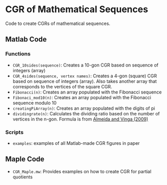 # CGR of Mathematical Sequences
Code to create CGRs of mathematical sequences.

## Matlab Code
### Functions
* `CGR_10sides(sequence)`: Creates a 10-gon CGR based on sequence of integers (array)
* `CGR_4sides(sequence, vertex names)`: Creates a 4-gon (square) CGR based on sequence of integers (array). Also takes another array that corresponds to the vertices of the square CGR.
* `Fibonacci(n)`: Creates an array populated with the Fibonacci sequence
* `Fibonaci_mod10(n)`: Creates an array populated with the Fibonacci sequence modulo 10
* `creatingPiArray(n)`: Creates an array populated with the digits of pi
* `dividingrate(n)`: Calculates the dividing ratio based on the number of vertices in the n-gon. Formula is from [Almeida and Vinga (2009)](https://bmcbioinformatics.biomedcentral.com/articles/10.1186/1471-2105-10-100)

### Scripts
* `examples`: examples of all Matlab-made CGR figures in paper

## Maple Code
* `CGR_Maple.mw`: Provides examples on how to create CGR for partial quotients
